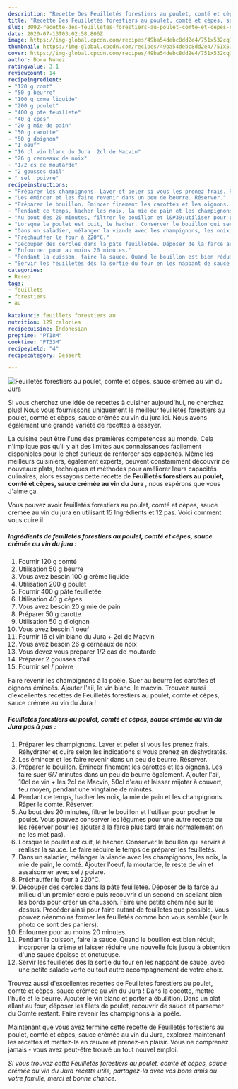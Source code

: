 ```yaml
---
description: "Recette Des Feuilletés forestiers au poulet, comté et cèpes, sauce crémée au vin du Jura"
title: "Recette Des Feuilletés forestiers au poulet, comté et cèpes, sauce crémée au vin du Jura"
slug: 3092-recette-des-feuilletes-forestiers-au-poulet-comte-et-cepes-sauce-cremee-au-vin-du-jura
date: 2020-07-13T03:02:58.806Z
image: https://img-global.cpcdn.com/recipes/49ba54debc8dd2e4/751x532cq70/feuilletes-forestiers-au-poulet-comte-et-cepes-sauce-cremee-au-vin-du-jura-photo-principale-de-la-recette.jpg
thumbnail: https://img-global.cpcdn.com/recipes/49ba54debc8dd2e4/751x532cq70/feuilletes-forestiers-au-poulet-comte-et-cepes-sauce-cremee-au-vin-du-jura-photo-principale-de-la-recette.jpg
cover: https://img-global.cpcdn.com/recipes/49ba54debc8dd2e4/751x532cq70/feuilletes-forestiers-au-poulet-comte-et-cepes-sauce-cremee-au-vin-du-jura-photo-principale-de-la-recette.jpg
author: Dora Nunez
ratingvalue: 3.1
reviewcount: 14
recipeingredient:
- "120 g comt"
- "50 g beurre"
- "100 g crme liquide"
- "200 g poulet"
- "400 g pte feuillete"
- "40 g cpes"
- "20 g mie de pain"
- "50 g carotte"
- "50 g doignon"
- "1 oeuf"
- "16 cl vin blanc du Jura  2cl de Macvin"
- "26 g cerneaux de noix"
- "1/2 cs de moutarde"
- "2 gousses dail"
- " sel  poivre"
recipeinstructions:
- "Préparer les champignons. Laver et peler si vous les prenez frais. Réhydrater et cuire selon les indications si vous prenez en déshydratés."
- "Les émincer et les faire revenir dans un peu de beurre. Réserver."
- "Préparer le bouillon. Émincer finement les carottes et les oignons. Les faire suer 6/7 minutes dans un peu de beurre également. Ajouter l&#39;ail, 10cl de vin + les 2cl de Macvin, 50cl d&#39;eau et laisser mijoter à couvert, feu moyen, pendant une vingtaine de minutes."
- "Pendant ce temps, hacher les noix, la mie de pain et les champignons. Râper le comté. Réserver."
- "Au bout des 20 minutes, filtrer le bouillon et l&#39;utiliser pour pocher le poulet. Vous pouvez conserver les légumes pour une autre recette ou les réserver pour les ajouter à la farce plus tard (mais normalement on ne les met pas)."
- "Lorsque le poulet est cuit, le hacher. Conserver le bouillon qui servira à réaliser la sauce. Le faire réduire le temps de préparer les feuilletés."
- "Dans un saladier, mélanger la viande avec les champignons, les noix, la mie de pain, le comté. Ajouter l&#39;oeuf, la moutarde, le reste de vin et assaisonner avec sel / poivre."
- "Préchauffer le four à 220°C."
- "Découper des cercles dans la pâte feuilletée. Déposer de la farce au milieu d&#39;un premier cercle puis recouvrir d&#39;un second en scellant bien les bords pour créer un chausson. Faire une petite cheminée sur le dessus. Procéder ainsi pour faire autant de feuilletés que possible. Vous pouvez néanmoins former les feuilletés comme bon vous semble (sur la photo ce sont des paniers)."
- "Enfourner pour au moins 20 minutes."
- "Pendant la cuisson, faire la sauce. Quand le bouillon est bien réduit, incorporer la crème et laisser réduire une nouvelle fois jusqu&#39;à obtention d&#39;une sauce épaisse et onctueuse."
- "Servir les feuilletés dès la sortie du four en les nappant de sauce, avec une petite salade verte ou tout autre accompagnement de votre choix."
categories:
- Resep
tags:
- feuillets
- forestiers
- au

katakunci: feuillets forestiers au 
nutrition: 129 calories
recipecuisine: Indonesian
preptime: "PT18M"
cooktime: "PT33M"
recipeyield: "4"
recipecategory: Dessert

---
```



![Feuilletés forestiers au poulet, comté et cèpes, sauce crémée au vin du Jura](https://img-global.cpcdn.com/recipes/49ba54debc8dd2e4/751x532cq70/feuilletes-forestiers-au-poulet-comte-et-cepes-sauce-cremee-au-vin-du-jura-photo-principale-de-la-recette.jpg)

Si vous cherchez une idée de recettes à cuisiner aujourd'hui, ne cherchez plus! Nous vous fournissons uniquement le meilleur feuilletés forestiers au poulet, comté et cèpes, sauce crémée au vin du jura ici. Nous avons également une grande variété de recettes à essayer.

La cuisine peut être l'une des premières compétences au monde. Cela n'implique pas qu'il y ait des limites aux connaissances facilement disponibles pour le chef curieux de renforcer ses capacités. Même les meilleurs cuisiniers, également experts, peuvent constamment découvrir de nouveaux plats, techniques et méthodes pour améliorer leurs capacités culinaires, alors essayons cette recette de <strong> Feuilletés forestiers au poulet, comté et cèpes, sauce crémée au vin du Jura </strong>, nous espérons que vous J'aime ça.

<!--inarticleads1-->

Vous pouvez avoir feuilletés forestiers au poulet, comté et cèpes, sauce crémée au vin du jura en utilisant 15 Ingrédients et 12 pas. Voici comment vous cuire il.

##### Ingrédients de feuilletés forestiers au poulet, comté et cèpes, sauce crémée au vin du jura :

1. Fournir 120 g comté
1. Utilisation 50 g beurre
1. Vous avez besoin 100 g crème liquide
1. Utilisation 200 g poulet
1. Fournir 400 g pâte feuilletée
1. Utilisation 40 g cèpes
1. Vous avez besoin 20 g mie de pain
1. Préparer 50 g carotte
1. Utilisation 50 g d&#39;oignon
1. Vous avez besoin 1 oeuf
1. Fournir 16 cl vin blanc du Jura + 2cl de Macvin
1. Vous avez besoin 26 g cerneaux de noix
1. Vous devez vous préparer 1/2 càs de moutarde
1. Préparer 2 gousses d&#39;ail
1. Fournir  sel / poivre


Faire revenir les champignons à la poêle. Suer au beurre les carottes et oignons émincés. Ajouter l&#39;ail, le vin blanc, le macvin. Trouvez aussi d&#39;excellentes recettes de Feuilletés forestiers au poulet, comté et cèpes, sauce crémée au vin du Jura ! 

<!--inarticleads2-->

##### Feuilletés forestiers au poulet, comté et cèpes, sauce crémée au vin du Jura pas à pas :

1. Préparer les champignons. Laver et peler si vous les prenez frais. Réhydrater et cuire selon les indications si vous prenez en déshydratés.
1. Les émincer et les faire revenir dans un peu de beurre. Réserver.
1. Préparer le bouillon. Émincer finement les carottes et les oignons. Les faire suer 6/7 minutes dans un peu de beurre également. Ajouter l&#39;ail, 10cl de vin + les 2cl de Macvin, 50cl d&#39;eau et laisser mijoter à couvert, feu moyen, pendant une vingtaine de minutes.
1. Pendant ce temps, hacher les noix, la mie de pain et les champignons. Râper le comté. Réserver.
1. Au bout des 20 minutes, filtrer le bouillon et l&#39;utiliser pour pocher le poulet. Vous pouvez conserver les légumes pour une autre recette ou les réserver pour les ajouter à la farce plus tard (mais normalement on ne les met pas).
1. Lorsque le poulet est cuit, le hacher. Conserver le bouillon qui servira à réaliser la sauce. Le faire réduire le temps de préparer les feuilletés.
1. Dans un saladier, mélanger la viande avec les champignons, les noix, la mie de pain, le comté. Ajouter l&#39;oeuf, la moutarde, le reste de vin et assaisonner avec sel / poivre.
1. Préchauffer le four à 220°C.
1. Découper des cercles dans la pâte feuilletée. Déposer de la farce au milieu d&#39;un premier cercle puis recouvrir d&#39;un second en scellant bien les bords pour créer un chausson. Faire une petite cheminée sur le dessus. Procéder ainsi pour faire autant de feuilletés que possible. Vous pouvez néanmoins former les feuilletés comme bon vous semble (sur la photo ce sont des paniers).
1. Enfourner pour au moins 20 minutes.
1. Pendant la cuisson, faire la sauce. Quand le bouillon est bien réduit, incorporer la crème et laisser réduire une nouvelle fois jusqu&#39;à obtention d&#39;une sauce épaisse et onctueuse.
1. Servir les feuilletés dès la sortie du four en les nappant de sauce, avec une petite salade verte ou tout autre accompagnement de votre choix.


Trouvez aussi d&#39;excellentes recettes de Feuilletés forestiers au poulet, comté et cèpes, sauce crémée au vin du Jura ! Dans la cocotte, mettre l&#39;huile et le beurre. Ajouter le vin blanc et porter à ébullition. Dans un plat allant au four, déposer les filets de poulet, recouvrir de sauce et parsemer du Comté restant. Faire revenir les champignons à la poêle. 

<!--inarticleads1-->

<p>
Maintenant que vous avez terminé cette recette de Feuilletés forestiers au poulet, comté et cèpes, sauce crémée au vin du Jura, explorez maintenant les recettes et mettez-la en œuvre et prenez-en plaisir. Vous ne comprenez jamais - vous avez peut-être trouvé un tout nouvel emploi.
</p>

<p>
<i>Si vous trouvez cette Feuilletés forestiers au poulet, comté et cèpes, sauce crémée au vin du Jura recette utile, partagez-la avec vos bons amis ou votre famille, merci et bonne chance.</i>
</p>
